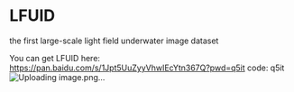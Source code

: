 # LFUID
the first large-scale light field underwater image dataset

You can get LFUID here:
https://pan.baidu.com/s/1Jpt5UuZyyVhwIEcYtn367Q?pwd=q5it code: q5it 
![Uploading image.png…]()
